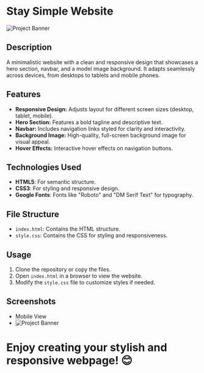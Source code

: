 # Stay Simple Website
![Project Banner](https://images.unsplash.com/photo-1680016661694-1cd3faf31c3a?w=600&auto=format&fit=crop&q=60&ixlib=rb-4.0.3&ixid=M3wxMjA3fDB8MHxzZWFyY2h8MTR8fFdFQlNJVEUlMjBERVNJR058ZW58MHx8MHx8fDA%3D)
## Description
A minimalistic website with a clean and responsive design that showcases a hero section, navbar, and a model image background. It adapts seamlessly across devices, from desktops to tablets and mobile phones.

## Features
- **Responsive Design:** Adjusts layout for different screen sizes (desktop, tablet, mobile).
- **Hero Section:** Features a bold tagline and descriptive text.
- **Navbar:** Includes navigation links styled for clarity and interactivity.
- **Background Image:** High-quality, full-screen background image for visual appeal.
- **Hover Effects:** Interactive hover effects on navigation buttons.

## Technologies Used
- **HTML5**: For semantic structure.
- **CSS3**: For styling and responsive design.
- **Google Fonts**: Fonts like "Roboto" and "DM Serif Text" for typography.

## File Structure
- `index.html`: Contains the HTML structure.
- `style.css`: Contains the CSS for styling and responsiveness.

## Usage
1. Clone the repository or copy the files.
2. Open `index.html` in a browser to view the website.
3. Modify the `style.css` file to customize styles if needed.

## Screenshots
- Mobile View
- ![Project Banner](https://plus.unsplash.com/premium_photo-1685086785223-485f800ce410?w=600&auto=format&fit=crop&q=60&ixlib=rb-4.0.3&ixid=M3wxMjA3fDB8MHxzZWFyY2h8MTd8fFdFQlNJVEUlMjBERVNJR058ZW58MHx8MHx8fDA%3D)

# Enjoy creating your stylish and responsive webpage! 😊

